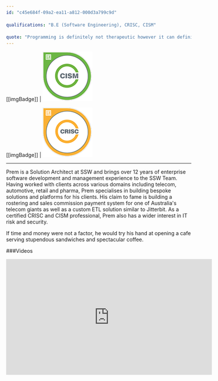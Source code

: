 ```yaml
---
id: "c45e684f-09a2-ea11-a812-000d3a799c9d"

qualifications: "B.E (Software Engineering), CRISC, CISM"

quote: "Programming is definitely not therapeutic however it can definitely be creative."
---
```


[[imgBadge]]
| ![CISM.png](../badges/SysAdmin-CISM.png)

[[imgBadge]]
| ![CRISC.png](../badges/SysAdmin-CRISC.png)

---

Prem is a Solution Architect at SSW and brings over 12 years of enterprise software development and management experience to the SSW Team. Having worked with clients across various domains including telecom, automotive, retail and pharma, Prem specialises in building bespoke solutions and platforms for his clients. His claim to fame is building a rostering and sales commission payment system for one of Australia's telecom giants as well as a custom ETL solution similar to Jitterbit. As a certified CRISC and CISM professional, Prem also has a wider interest in IT risk and security.

If time and money were not a factor, he would try his hand at opening a cafe serving stupendous sandwiches and spectacular coffee.

###Videos

<iframe width="560" height="315" src="https://www.youtube.com/embed/eJ6uHwaGJRM" title="Power BI Custom Visuals" frameborder="0" allow="accelerometer; autoplay; clipboard-write; encrypted-media; gyroscope; picture-in-picture" allowfullscreen></iframe>
